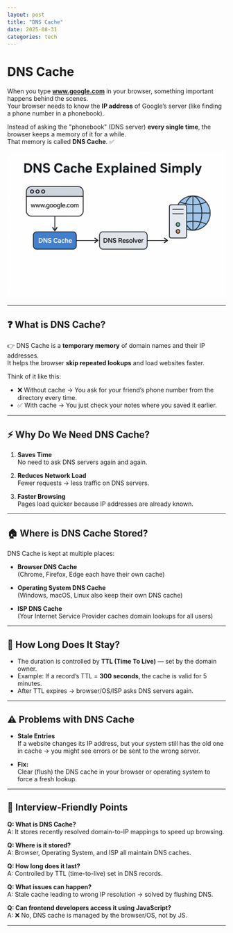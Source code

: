 ```yaml
---
layout: post
title: "DNS Cache"
date: 2025-08-31
categories: tech
---
```


# DNS Cache

When you type **www.google.com** in your browser, something important happens behind the scenes.  
Your browser needs to know the **IP address** of Google’s server (like finding a phone number in a phonebook).  

Instead of asking the "phonebook" (DNS server) **every single time**, the browser keeps a memory of it for a while.  
That memory is called **DNS Cache**. ✅  

![DNS Cache Explained Simply](/assets/images/dns-cache-explained.png)

---

## ❓ What is DNS Cache?

👉 DNS Cache is a **temporary memory** of domain names and their IP addresses.  
It helps the browser **skip repeated lookups** and load websites faster.  

Think of it like this:  
- ❌ Without cache → You ask for your friend’s phone number from the directory every time.  
- ✅ With cache → You just check your notes where you saved it earlier.  

---

## ⚡ Why Do We Need DNS Cache?

1. **Saves Time**  
   No need to ask DNS servers again and again.  

2. **Reduces Network Load**  
   Fewer requests → less traffic on DNS servers.  

3. **Faster Browsing**  
   Pages load quicker because IP addresses are already known.  

---

## 🏠 Where is DNS Cache Stored?

DNS Cache is kept at multiple places:

- **Browser DNS Cache**  
  (Chrome, Firefox, Edge each have their own cache)  

- **Operating System DNS Cache**  
  (Windows, macOS, Linux also keep their own DNS cache)  

- **ISP DNS Cache**  
  (Your Internet Service Provider caches domain lookups for all users)  

---

## 📅 How Long Does It Stay?

- The duration is controlled by **TTL (Time To Live)** — set by the domain owner.  
- Example: If a record’s TTL = **300 seconds**, the cache is valid for 5 minutes.  
- After TTL expires → browser/OS/ISP asks DNS servers again.  

---

## ⚠️ Problems with DNS Cache

- **Stale Entries**  
  If a website changes its IP address, but your system still has the old one in cache → you might see errors or be sent to the wrong server.  

- **Fix:**  
  Clear (flush) the DNS cache in your browser or operating system to force a fresh lookup.  

---

## 🔑 Interview-Friendly Points

**Q: What is DNS Cache?**  
A: It stores recently resolved domain-to-IP mappings to speed up browsing.  

**Q: Where is it stored?**  
A: Browser, Operating System, and ISP all maintain DNS caches.  

**Q: How long does it last?**  
A: Controlled by TTL (time-to-live) set in DNS records.  

**Q: What issues can happen?**  
A: Stale cache leading to wrong IP resolution → solved by flushing DNS.  

**Q: Can frontend developers access it using JavaScript?**  
A: ❌ No, DNS cache is managed by the browser/OS, not by JS.  

---
